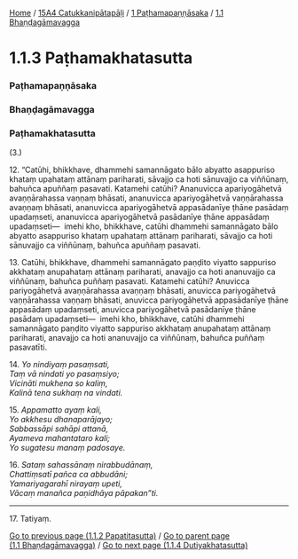 
[Home](/) / [15A4 Catukkanipātapāḷi](/tipitaka/15A4.md) / [1 Paṭhamapaṇṇāsaka](/tipitaka/15A4/1.md) / [1.1 Bhaṇḍagāmavagga](/tipitaka/15A4/1/1.1.md)

# 1.1.3 Paṭhamakhatasutta

### Paṭhamapaṇṇāsaka

### Bhaṇḍagāmavagga

### Paṭhamakhatasutta

(3.)

12\. “Catūhi, bhikkhave, dhammehi samannāgato bālo abyatto asappuriso khataṃ upahataṃ attānaṃ pariharati, sāvajjo ca hoti sānuvajjo ca viññūnaṃ, bahuñca apuññaṃ pasavati. Katamehi catūhi? Ananuvicca apariyogāhetvā avaṇṇārahassa vaṇṇaṃ bhāsati, ananuvicca apariyogāhetvā vaṇṇārahassa avaṇṇaṃ bhāsati, ananuvicca apariyogāhetvā appasādanīye ṭhāne pasādaṃ upadaṃseti, ananuvicca apariyogāhetvā pasādanīye ṭhāne appasādaṃ upadaṃseti—  imehi kho, bhikkhave, catūhi dhammehi samannāgato bālo abyatto asappuriso khataṃ upahataṃ attānaṃ pariharati, sāvajjo ca hoti sānuvajjo ca viññūnaṃ, bahuñca apuññaṃ pasavati.

13\. Catūhi, bhikkhave, dhammehi samannāgato paṇḍito viyatto sappuriso akkhataṃ anupahataṃ attānaṃ pariharati, anavajjo ca hoti ananuvajjo ca viññūnaṃ, bahuñca puññaṃ pasavati. Katamehi catūhi? Anuvicca pariyogāhetvā avaṇṇārahassa avaṇṇaṃ bhāsati, anuvicca pariyogāhetvā vaṇṇārahassa vaṇṇaṃ bhāsati, anuvicca pariyogāhetvā appasādanīye ṭhāne appasādaṃ upadaṃseti, anuvicca pariyogāhetvā pasādanīye ṭhāne pasādaṃ upadaṃseti—  imehi kho, bhikkhave, catūhi dhammehi samannāgato paṇḍito viyatto sappuriso akkhataṃ anupahataṃ attānaṃ pariharati, anavajjo ca hoti ananuvajjo ca viññūnaṃ, bahuñca puññaṃ pasavatīti.

14\. _Yo nindiyaṃ pasaṃsati,_  
_Taṃ vā nindati yo pasaṃsiyo;_  
_Vicināti mukhena so kaliṃ,_  
_Kalinā tena sukhaṃ na vindati._  


15\. _Appamatto ayaṃ kali,_  
_Yo akkhesu dhanaparājayo;_  
_Sabbassāpi sahāpi attanā,_  
_Ayameva mahantataro kali;_  
_Yo sugatesu manaṃ padosaye._  


16\. _Sataṃ sahassānaṃ nirabbudānaṃ,_  
_Chattiṃsatī pañca ca abbudāni;_  
_Yamariyagarahī nirayaṃ upeti,_  
_Vācaṃ manañca paṇidhāya pāpakan”ti._  


---

17\. Tatiyaṃ.



[Go to previous page (1.1.2 Papatitasutta)](/tipitaka/15A4/1/1.1/1.1.2.md) / [Go to parent page (1.1 Bhaṇḍagāmavagga)](/tipitaka/15A4/1/1.1.md) / [Go to next page (1.1.4 Dutiyakhatasutta)](/tipitaka/15A4/1/1.1/1.1.4.md)


